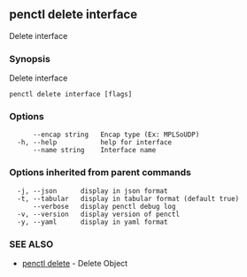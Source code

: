 ## penctl delete interface

Delete interface

### Synopsis


Delete interface

```
penctl delete interface [flags]
```

### Options

```
      --encap string   Encap type (Ex: MPLSoUDP)
  -h, --help           help for interface
      --name string    Interface name
```

### Options inherited from parent commands

```
  -j, --json      display in json format
  -t, --tabular   display in tabular format (default true)
      --verbose   display penctl debug log
  -v, --version   display version of penctl
  -y, --yaml      display in yaml format
```

### SEE ALSO
* [penctl delete](penctl_delete.md)	 - Delete Object

